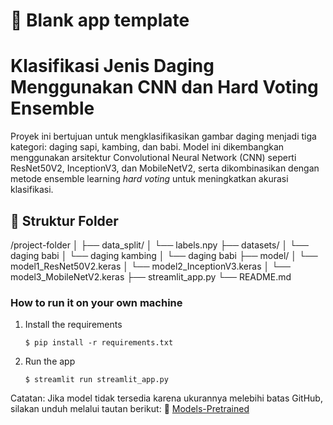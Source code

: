 # 🎈 Blank app template
# Klasifikasi Jenis Daging Menggunakan CNN dan Hard Voting Ensemble

Proyek ini bertujuan untuk mengklasifikasikan gambar daging menjadi tiga kategori: daging sapi, kambing, dan babi. Model ini dikembangkan menggunakan arsitektur Convolutional Neural Network (CNN) seperti ResNet50V2, InceptionV3, dan MobileNetV2, serta dikombinasikan dengan metode ensemble learning *hard voting* untuk meningkatkan akurasi klasifikasi.

## 📁 Struktur Folder

/project-folder │ 
├── data_split/
│ └── labels.npy 
├── datasets/
│ └── daging babi 
│ └── daging kambing
│ └── daging babi
├── model/ 
│ └── model1_ResNet50V2.keras 
│ └── model2_InceptionV3.keras 
│ └── model3_MobileNetV2.keras 
├── streamlit_app.py 
└── README.md

### How to run it on your own machine

1. Install the requirements

   ```
   $ pip install -r requirements.txt
   ```

2. Run the app

   ```
   $ streamlit run streamlit_app.py
   ```

Catatan: Jika model tidak tersedia karena ukurannya melebihi batas GitHub, silakan unduh melalui tautan berikut:
📎 [Models-Pretrained](https://drive.google.com/drive/folders/1l6jF-sHaHt7nU6WH4a_ztiJTiJGYzTf-?usp=sharing)